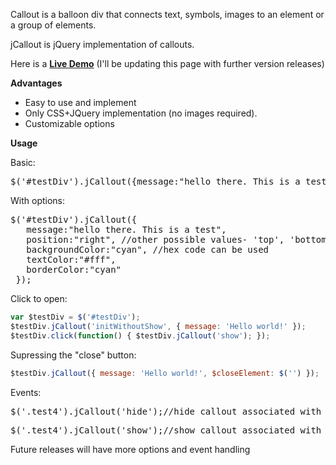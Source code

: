 Callout is a balloon div that connects text, symbols, images to an element or a group of elements.

jCallout is jQuery implementation of callouts.

Here is a <b><a href="http://jsfiddle.net/anupamsm/zdbpj/5/embedded/result/">Live Demo</a></b> (I'll be updating this page with further version releases)

<b>Advantages</b>
<ul>
<li>Easy to use and implement</li>
<li>Only CSS+JQuery implementation (no images required).</li>
<li>Customizable options</li>
</ul>

<b>Usage</b>

Basic:
<pre>
$('#testDiv').jCallout({message:"hello there. This is a test"});
</pre>

With options:
<pre>
$('#testDiv').jCallout({
   message:"hello there. This is a test",
   position:"right", //other possible values- 'top', 'bottom', 'left'
   backgroundColor:"cyan", //hex code can be used
   textColor:"#fff",
   borderColor:"cyan"
 });
</pre>

Click to open:
```javascript
var $testDiv = $('#testDiv');
$testDiv.jCallout('initWithoutShow', { message: 'Hello world!' });
$testDiv.click(function() { $testDiv.jCallout('show'); });
```

Supressing the "close" button:
```javascript
$testDiv.jCallout({ message: 'Hello world!', $closeElement: $('') });
```

Events:
<pre>
$('.test4').jCallout('hide');//hide callout associated with the selected element(s)
</pre>

<pre>
$('.test4').jCallout('show');//show callout associated with the selected element(s)
</pre>

Future releases will have more options and event handling 